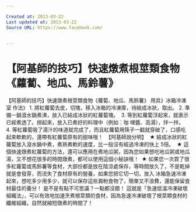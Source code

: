 ```yaml
---

Created at: 2013-03-22
Last updated at: 2013-03-22
Source URL: https://www.facebook.com/


---
```


# 【阿基師的技巧】快速燉煮根莖類食物《蘿蔔、地瓜、馬鈴薯》


【阿基師的技巧】快速燉煮根莖類食物《蘿蔔、地瓜、馬鈴薯》
用具》冰箱冷凍室
作法》 
1\. 將紅蘿蔔去皮，切塊，移入冰箱的冷凍庫，待結成冰狀，取出。 
2\. 準備一鍋滾水鍋煮沸，放入已結成冰狀的紅蘿蔔塊。 
3\. 等到紅蘿蔔浮起來，就表示已經煮透了。撈起來，放入已煮好的料理中（例如：咖 哩醬、高湯），拌一拌。 
4\. 等紅蘿蔔吸了湯汁的味道就完成了，而且紅蘿蔔用筷子一戳就穿破了，口感吃起來軟軟的，還帶有紅蘿蔔原有的甜味哦！ 
【阿基師說分明】 
★ 結成冰狀的紅蘿蔔放入滾水鍋中煮，煮熟煮軟的速度，比一般沒有經過冷凍的快上 5倍。 
★ 這個快速燉煮紅蘿蔔的方法，還可以應用在煮地瓜粥，因為您如果想吃地瓜粥或地瓜湯，又不想花很多的時間燉煮，都可以使用這個小秘訣哦！ 
★ 如果您一次買了很多紅蘿蔔或馬鈴薯等食材，大部份都是放在陰涼處保存，等時間放久了，不是乾掉就是會發芽，而流失了食材原有的營養，如果您把它切一切，放入 冰箱急速冷凍起來，想吃多少用多少，就可以保存這些澱粉食物了，簡單又不浪費，還能保留食材最佳的養分！
是不是有點不可思議？一點都沒錯！
這就是「急速低溫冷凍破壞組織法」，可以有效地加速烹煮根莖類的食材，因為急速冷凍破壞了根莖類食材的纖維組織，自然就縮短燉煮的時間了！

